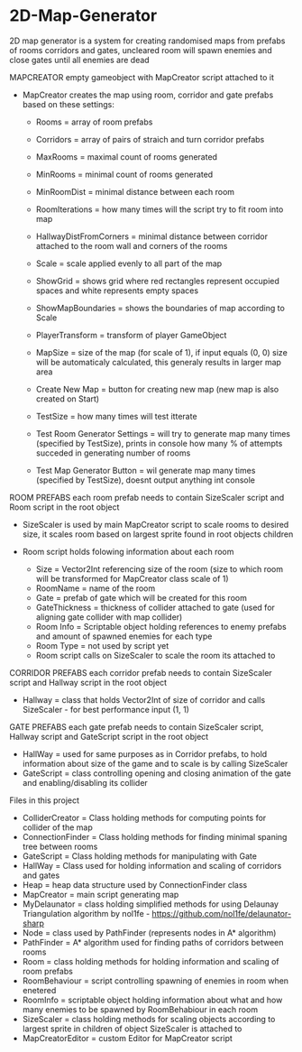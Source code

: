 # 2D-Map-Generator
2D map generator is a system for creating randomised maps from prefabs of rooms corridors and gates, uncleared room will spawn enemies and close gates until all enemies are dead

MAPCREATOR
empty gameobject with MapCreator script attached to it

- MapCreator creates the map using room, corridor and gate prefabs based on these settings:
  
  - Rooms = array of room prefabs
  
  - Corridors = array of pairs of straich and turn corridor prefabs

  - MaxRooms = maximal count of rooms generated

  - MinRooms = minimal count of rooms generated

  - MinRoomDist = minimal distance between each room

  - RoomIterations = how many times will the script try to fit room into map

  - HallwayDistFromCorners = minimal distance between corridor attached to the room wall and corners of the rooms
  
  - Scale = scale applied evenly to all part of the map

  - ShowGrid = shows grid where red rectangles represent occupied spaces and white represents empty spaces
  
  - ShowMapBoundaries = shows the boundaries of map according to Scale

  - PlayerTransform = transform of player GameObject

  - MapSize = size of the map (for scale of 1), if input equals (0, 0) size will be automaticaly calculated, this generaly results in larger map area
  
  - Create New Map = button for creating new map (new map is also created on Start)

  - TestSize = how many times will test itterate

  - Test Room Generator Settings = will try to generate map many times (specified by TestSize), prints in console how many % of attempts succeded in generating number of rooms
  
  - Test Map Generator Button = wil generate map many times (specified by TestSize), doesnt output anything int console

ROOM PREFABS
each room prefab needs to contain SizeScaler script and Room script in the root object

  - SizeScaler is used by main MapCreator script to scale rooms to desired size, it scales room based on largest sprite found in root objects children
  
  - Room script holds folowing information about each room
    - Size = Vector2Int referencing size of the room (size to which room will be transformed for MapCreator class scale of 1)
    - RoomName = name of the room
    - Gate = prefab of gate which will be created for this room
    - GateThickness = thickness of collider attached to gate (used for aligning gate collider with map collider)
    - Room Info = Scriptable object holding references to enemy prefabs and amount of spawned enemies for each type
    - Room Type = not used by script yet
    - Room script calls on SizeScaler to scale the room its attached to
    
CORRIDOR PREFABS
each corridor prefab needs to contain SizeScaler script and Hallway script in the root object

  - Hallway = class that holds Vector2Int of size of corridor and calls SizeScaler - for best performance input (1, 1)

GATE PREFABS
each gate prefab needs to contain SizeScaler script, Hallway script and GateScript script in the root object

  - HallWay = used for same purposes as in Corridor prefabs, to hold information about size of the game and to scale is by calling SizeScaler
  - GateScript = class controlling opening and closing animation of the gate and enabling/disabling its collider
  

Files in this project

- ColliderCreator = Class holding methods for computing points for collider of the map
- ConnectionFinder = Class holding methods for finding minimal spaning tree between rooms
- GateScript = Class holding methods for manipulating with Gate
- HallWay = Class used for holding information and scaling of corridors and gates
- Heap = heap data structure used by ConnectionFinder class
- MapCreator = main script generating map
- MyDelaunator = class holding simplified methods for using Delaunay Triangulation algorithm by nol1fe - https://github.com/nol1fe/delaunator-sharp
- Node = class used by PathFinder (represents nodes in A* algorithm)
- PathFinder = A* algorithm used for finding paths of corridors between rooms
- Room = class holding methods for holding information and scaling of room prefabs
- RoomBehaviour = script controlling spawning of enemies in room when enetered
- RoomInfo = scriptable object holding information about what and how many enemies to be spawned by RoomBehabiour in each room
- SizeScaler = class holding methods for scaling objects according to largest sprite in children of object SizeScaler is attached to
- MapCreatorEditor = custom Editor for MapCreator script
  
